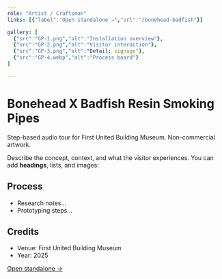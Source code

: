 ```yaml
---
role: "Artist / Craftsman"
links: [{"label":"Open standalone →","url":"/bonehead-badfish"}]

gallery: [
  {"src":"GP-1.png","alt":"Installation overview"},
  {"src":"GP-2.png","alt":"Visitor interaction"},
  {"src":"GP-3.png","alt":"Detail: signage"},
  {"src":"GP-4.webp","alt":"Process board"}
]

---
```


# Bonehead X Badfish Resin Smoking Pipes

Step-based audio tour for First United Building Museum. Non-commercial artwork.

Describe the concept, context, and what the visitor experiences. You can add **headings**, lists, and images:

## Process
- Research notes…
- Prototyping steps…

## Credits
- Venue: First United Building Museum
- Year: 2025



[Open standalone →](/encounterFUB/)
